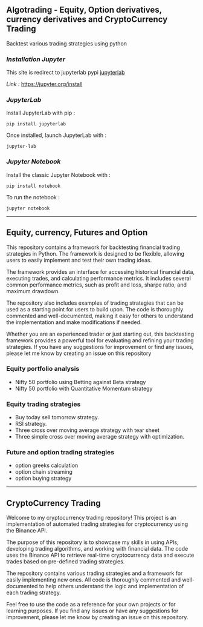 ## Algotrading - Equity, Option derivatives, currency derivatives and CryptoCurrency Trading
Backtest various trading strategies using python

### ***Installation Jupyter***

This site is redirect to jupyterlab pypi  [jupyterlab](https://pypi.org/project/jupyterlab/)

*Link :* https://jupyter.org/install

### *JupyterLab*

Install JupyterLab with pip :
~~~ 
pip install jupyterlab 
~~~
Once installed, launch JupyterLab with :
~~~ 
jupyter-lab 
~~~

### *Jupyter Notebook*

Install the classic Jupyter Notebook with :
~~~
pip install notebook
~~~
To run the notebook :
~~~
jupyter notebook
~~~
____________

## **Equity, currency, Futures and Option**

This repository contains a framework for backtesting financial trading strategies in Python. The framework is designed to be flexible, allowing users to easily implement and test their own trading ideas.

The framework provides an interface for accessing historical financial data, executing trades, and calculating performance metrics. It includes several common performance metrics, such as profit and loss, sharpe ratio, and maximum drawdown.

The repository also includes examples of trading strategies that can be used as a starting point for users to build upon. The code is thoroughly commented and well-documented, making it easy for others to understand the implementation and make modifications if needed.

Whether you are an experienced trader or just starting out, this backtesting framework provides a powerful tool for evaluating and refining your trading strategies. If you have any suggestions for improvement or find any issues, please let me know by creating an issue on this repository

### Equity portfolio analysis

- Nifty 50 portfolio using Betting against Beta strategy
- Nifty 50 portfolio with Quantitative Momentum strategy

### Equity trading strategies

- Buy today sell tomorrow strategy.
- RSI strategy.
- Three cross over moving average strategy with tear sheet
- Three simple cross over moving average strategy with optimization.

### Future and option trading strategies

- option greeks calculation
- option chain streaming
- option buying strategy

_____________

## **CryptoCurrency Trading**

Welcome to my cryptocurrency trading repository! This project is an implementation of automated trading strategies for cryptocurrency using the Binance API.

The purpose of this repository is to showcase my skills in using APIs, developing trading algorithms, and working with financial data. The code uses the Binance API to retrieve real-time cryptocurrency data and execute trades based on pre-defined trading strategies.

The repository contains various trading strategies and a framework for easily implementing new ones. All code is thoroughly commented and well-documented to help others understand the logic and implementation of each trading strategy.

Feel free to use the code as a reference for your own projects or for learning purposes. If you find any issues or have any suggestions for improvement, please let me know by creating an issue on this repository.